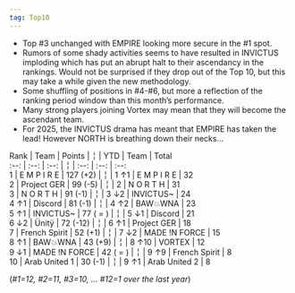 ```yaml
---
tag: Top10
---
```

- Top #3 unchanged with EMPIRE looking more secure in the #1 spot.
- Rumors of some shady activities seems to have resulted in  INVICTUS imploding which has put an abrupt halt to their ascendancy in the rankings.  Would not be surprised if they drop out of the Top 10, but this may take a while given the new methodology.
- Some shuffling of positions in #4-#6, but more a reflection of the ranking period window than this month’s performance.
- Many strong players joining Vortex may mean that they will become the ascendant team.
- For 2025, the INVICTUS drama has meant that EMPIRE has taken the lead! However NORTH is breathing down their necks…  
  

Rank | Team | Points |  ╎  | YTD  | Team | Total  
:--: | :--: | :--: |  ╎  | :--: | :--: | :--:  
1 | E M P I R E | 127 (+2) |  ╎  | 1  ↑1 | E M P I R E | 32  
2 | Project GER | 99 (-5) |  ╎  | 2 | N O R T H | 31  
3 | N O R T H | 91 (-1) |  ╎  | 3  ↓2 | INVICTUS~ | 24  
4 ↑1 | Discord | 81 (-1) |  ╎  | 4  ↑2 | BAW💥WNA | 23  
5 ↑1 | INVICTUS~ | 77 ( = ) |  ╎  | 5  ↓1 | Discord | 21  
6 ↓2 | Ünitÿ | 72 (-12) |  ╎  | 6  ↑1 | Project GER | 18  
7 | French Spirit | 52 (+1) |  ╎  | 7  ↓2 | MADE !N FORCE | 15  
8 ↑1 | BAW💥WNA | 43 (+9) |  ╎  | 8  ↑10 | VORTEX | 12  
9 ↓1 | MADE !N FORCE | 42 ( = ) |  ╎  | 9  ↑9 | French Spirit | 8  
10 | Arab United 1 | 30 (-1) |  ╎  | 9  ↑1 | Arab United 2 | 8  

(*#1=12, #2=11, #3=10,  … #12=1 over the last year*)
